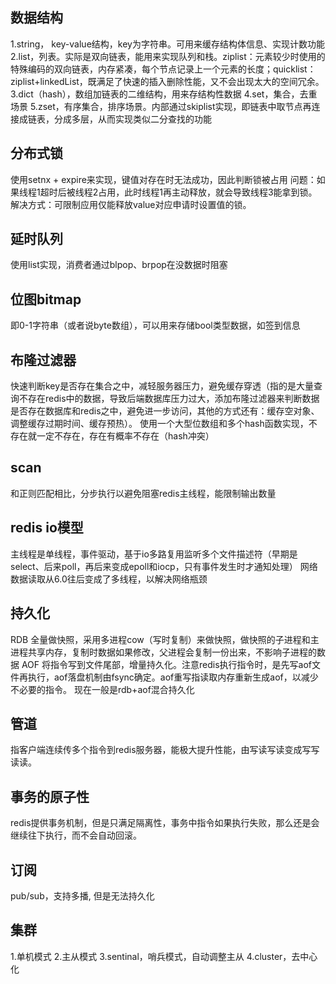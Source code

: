 ## 数据结构
1.string， key-value结构，key为字符串。可用来缓存结构体信息、实现计数功能
2.list，列表。实际是双向链表，能用来实现队列和栈。ziplist：元素较少时使用的特殊编码的双向链表，内存紧凑，每个节点记录上一个元素的长度；quicklist：ziplist+linkedList，既满足了快速的插入删除性能，又不会出现太大的空间冗余。
3.dict（hash），数组加链表的二维结构，用来存结构性数据
4.set，集合，去重场景
5.zset，有序集合，排序场景。内部通过skiplist实现，即链表中取节点再连接成链表，分成多层，从而实现类似二分查找的功能

## 分布式锁
使用setnx + expire来实现，键值对存在时无法成功，因此判断锁被占用
问题：如果线程1超时后被线程2占用，此时线程1再主动释放，就会导致线程3能拿到锁。解决方式：可限制应用仅能释放value对应申请时设置值的锁。

## 延时队列
使用list实现，消费者通过blpop、brpop在没数据时阻塞

## 位图bitmap
即0-1字符串（或者说byte数组），可以用来存储bool类型数据，如签到信息

## 布隆过滤器
快速判断key是否存在集合之中，减轻服务器压力，避免缓存穿透（指的是大量查询不存在redis中的数据，导致后端数据库压力过大，添加布隆过滤器来判断数据是否存在数据库和redis之中，避免进一步访问，其他的方式还有：缓存空对象、调整缓存过期时间、缓存预热）。
使用一个大型位数组和多个hash函数实现，不存在就一定不存在，存在有概率不存在（hash冲突）

## scan
和正则匹配相比，分步执行以避免阻塞redis主线程，能限制输出数量

## redis io模型
主线程是单线程，事件驱动，基于io多路复用监听多个文件描述符（早期是select、后来poll，再后来变成epoll和iocp，只有事件发生时才通知处理）
网络数据读取从6.0往后变成了多线程，以解决网络瓶颈

## 持久化
RDB 全量做快照，采用多进程cow（写时复制）来做快照，做快照的子进程和主进程共享内存，复制时数据如果修改，父进程会复制一份出来，不影响子进程的数据
AOF 将指令写到文件尾部，增量持久化。注意redis执行指令时，是先写aof文件再执行，aof落盘机制由fsync确定。aof重写指读取内存重新生成aof，以减少不必要的指令。
现在一般是rdb+aof混合持久化

## 管道
指客户端连续传多个指令到redis服务器，能极大提升性能，由写读写读变成写写读读。

## 事务的原子性
redis提供事务机制，但是只满足隔离性，事务中指令如果执行失败，那么还是会继续往下执行，而不会自动回滚。

## 订阅
pub/sub，支持多播, 但是无法持久化

## 集群
1.单机模式
2.主从模式
3.sentinal，哨兵模式，自动调整主从
4.cluster，去中心化
